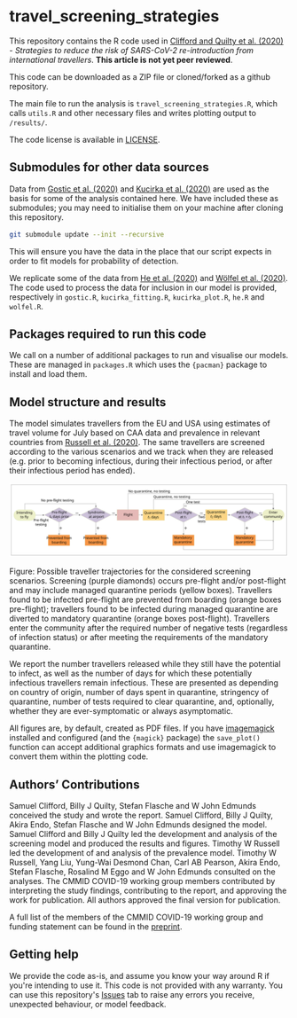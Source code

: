 # travel_screening_strategies

This repository contains the R code used in [Clifford and Quilty et al. (2020)](https://www.medrxiv.org/content/10.1101/2020.07.24.20161281v2) - *Strategies to reduce the risk of SARS-CoV-2 re-introduction from international travellers*. **This article is not yet peer reviewed**.

This code can be downloaded as a ZIP file or cloned/forked as a github repository.

The main file to run the analysis is `travel_screening_strategies.R`, which calls `utils.R` and other necessary files and writes plotting output to `/results/`.

The code license is available in [LICENSE](LICENSE).

## Submodules for other data sources

Data from [Gostic et al. (2020)](https://github.com/kgostic/traveller_screening) and [Kucirka et al. (2020)](https://github.com/HopkinsIDD/covidRTPCR) are used as the basis for some of the analysis contained here. We have included these as submodules; you may need to initialise them on your machine after cloning this repository.

```bash
git submodule update --init --recursive
```

This will ensure you have the data in the place that our script expects in order to fit models for probability of detection.

We replicate some of the data from [He et al. (2020)](https://www.nature.com/articles/s41591-020-0869-5) and [Wölfel et al. (2020)](https://www.nature.com/articles/s41586-020-2196-x). The code used to process the data for inclusion in our model is provided, respectively in `gostic.R`, `kucirka_fitting.R`, `kucirka_plot.R`, `he.R` and `wolfel.R`.

## Packages required to run this code

We call on a number of additional packages to run and visualise our models. These are managed in `packages.R` which uses the `{pacman}` package to install and load them.

## Model structure and results

The model simulates travellers from the EU and USA using estimates of travel volume for July based on CAA data and prevalence in relevant countries from [Russell et al. (2020)](https://cmmid.github.io/topics/covid19/global_cfr_estimates.html). The same travellers are screened according to the various scenarios and we track when they are released (e.g. prior to becoming infectious, during their infectious period, or after their infectious period has ended).

![Traveller trajectories for considered screening scenarios](figures/traveller_screening.svg)

Figure: Possible traveller trajectories for the considered screening scenarios. Screening (purple diamonds) occurs pre-flight and/or post-flight and may include managed quarantine periods (yellow boxes). Travellers found to be infected pre-flight are prevented from boarding (orange boxes pre-flight); travellers found to be infected during managed quarantine are diverted to mandatory quarantine (orange boxes post-flight). Travellers enter the community after the required number of negative tests (regardless of infection status) or after meeting the requirements of the mandatory quarantine.

We report the number travellers released while they still have the potential to infect, as well as the number of days for which these potentially infectious travellers remain infectious. These are presented as depending on country of origin, number of days spent in quarantine, stringency of quarantine, number of tests required to clear quarantine, and, optionally, whether they are ever-symptomatic or always asymptomatic.

All figures are, by default, created as PDF files. If you have [imagemagick](https://imagemagick.org/index.php) installed and configured (and the `{magick}` package) the `save_plot()` function can accept additional graphics formats and use imagemagick to convert them within the plotting code.

## Authors’ Contributions

Samuel Clifford, Billy J Quilty, Stefan Flasche and W John Edmunds conceived the study and wrote the report. Samuel Clifford, Billy J Quilty, Akira Endo, Stefan Flasche and W John Edmunds designed the model. Samuel Clifford and Billy J Quilty led the development and analysis of the screening model and produced the results and figures. Timothy W Russell led the development of and analysis of the prevalence model. Timothy W Russell, Yang Liu, Yung-Wai Desmond Chan, Carl AB Pearson, Akira Endo, Stefan Flasche, Rosalind M Eggo and W John Edmunds consulted on the analyses. The CMMID COVID-19 working group members contributed by interpreting the study findings, contributing to the report, and approving the work for publication. All authors approved the final version for publication.

A full list of the members of the CMMID COVID-19 working group and funding statement can be found in the [preprint](https://www.medrxiv.org/content/10.1101/2020.07.24.20161281v2).

## Getting help

We provide the code as-is, and assume you know your way around R if you're intending to use it. This code is not provided with any warranty. You can use this repository's [Issues](https://github.com/cmmid/travel_screening_strategies/issues) tab to raise any errors you receive, unexpected behaviour, or model feedback.